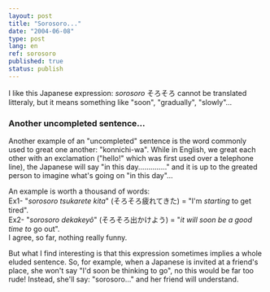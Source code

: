 ```yaml
---
layout: post
title: "Sorosoro..."
date: "2004-06-08"
type: post
lang: en
ref: sorosoro
published: true
status: publish
---
```




I like this Japanese expression: _sorosoro_ そろそろ cannot be translated litteraly, but it means something like "soon", "gradually", "slowly"...

 

### Another uncompleted sentence...

Another example of an "uncompleted" sentence is the word commonly used to great one another: "konnichi-wa". While in English, we great each other with an exclamation ("hello!" which was first used over a telephone line), the Japanese will say "in this day.............." and it is up to the greated person to imagine what's going on "in this day"...

An example is worth a thousand of words:  
Ex1- "_sorosoro tsukarete kita_" (そろそろ疲れてきた) = "I'm _starting_ to get tired".  
Ex2- "_sorosoro dekakeyô_" (そろそろ出かけよう) = "_it will soon be a good time to_ go out".  
I agree, so far, nothing really funny.

But what I find interesting is that this expression sometimes implies a whole eluded sentence. So, for example, when a Japanese is invited at a friend's place, she won't say "I'd soon be thinking to go", no this would be far too rude! Instead, she'll say: "sorosoro..." and her friend will understand.


